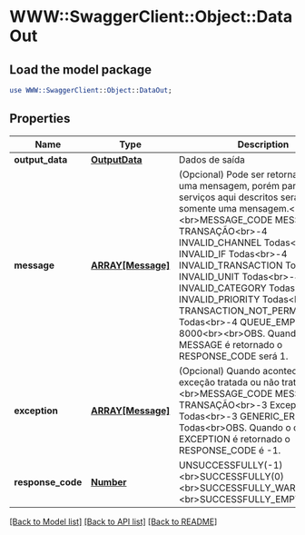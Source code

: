 # WWW::SwaggerClient::Object::DataOut

## Load the model package
```perl
use WWW::SwaggerClient::Object::DataOut;
```

## Properties
Name | Type | Description | Notes
------------ | ------------- | ------------- | -------------
**output_data** | [**OutputData**](OutputData.md) | Dados de saída | [optional] 
**message** | [**ARRAY[Message]**](Message.md) | (Opcional) Pode ser retornado mais de uma mensagem, porém para os serviços aqui descritos será retornado somente uma mensagem.&lt;br&gt;&lt;br&gt;MESSAGE_CODE MESSAGE_TEXT TRANSAÇÃO&lt;br&gt;-4 INVALID_CHANNEL Todas&lt;br&gt;-4 INVALID_IF Todas&lt;br&gt;-4 INVALID_TRANSACTION Todas&lt;br&gt;-4 INVALID_UNIT Todas&lt;br&gt;-4 INVALID_CATEGORY Todas&lt;br&gt;-4 INVALID_PRIORITY Todas&lt;br&gt;-4 TRANSACTION_NOT_PERMMITED Todas&lt;br&gt;-4 QUEUE_EMPTY 8000&lt;br&gt;&lt;br&gt;OBS. Quando o campo MESSAGE é retornado o RESPONSE_CODE será 1. | [optional] 
**exception** | [**ARRAY[Message]**](Message.md) | (Opcional) Quando acontece uma exceção tratada ou não tratada.&lt;br&gt;&lt;br&gt;MESSAGE_CODE MESSAGE_TEXT TRANSAÇÃO&lt;br&gt;-3 Exception tratada Todas&lt;br&gt;-3 GENERIC_ERROR Todas&lt;br&gt;OBS. Quando o campo EXCEPTION é retornado o RESPONSE_CODE é -1. | [optional] 
**response_code** | [**Number**](Number.md) | UNSUCCESSFULLY(-1)&lt;br&gt;SUCCESSFULLY(0)&lt;br&gt;SUCCESSFULLY_WARNING(1)&lt;br&gt;SUCCESSFULLY_EMPTY_DATA(2) | [optional] 

[[Back to Model list]](../README.md#documentation-for-models) [[Back to API list]](../README.md#documentation-for-api-endpoints) [[Back to README]](../README.md)


